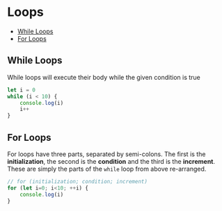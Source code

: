 
# Loops

- [While Loops](#while-loops)
- [For Loops](#for-loops)

## While Loops

While loops will execute their body while the given condition is true

```javascript
let i = 0
while (i < 10) {
    console.log(i)
    i++
}
```


## For Loops

For loops have three parts, separated by semi-colons. The first is the **initialization**, the second is the **condition** and the third is the **increment**. These are simply the parts of the `while` loop from above re-arranged.

```javascript
// for (initialization; condition; increment)
for (let i=0; i<10; ++i) {
    console.log(i)
}
```

